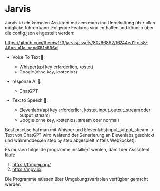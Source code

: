 # Jarvis

Jarvis ist ein konsolen Assistent mit dem man eine Unterhaltung über alles mögliche führen kann.
Folgende Features sind enthalten und können über die config.json eingestellt werden:


https://github.com/themw123/jarvis/assets/80266862/f6244ed1-cf58-48be-a11a-cecd951c586d


- Voice To Text 📝:
    - Whisper(api key erforderlich, kostet)
    - Google(ohne key, kostenlos)

- response AI 🧠:
    - ChatGPT

- Text to Speech 💬:
    - Elevenlabs(api key erforderlich, kostet. input_output_stream oder output_stream)
    - Google(ohne key, kostenlos. stream oder normal)

Best practise hat man mit Whisper und Elevenlabs(input_output_stream -> Text von ChatGPT wird während der Generierung an Elevenlabs geschickt und währenddessen step by step abgespielt mittels WebSocket).


Es müssen folgende programme installiert werden, damit der Asssistent läuft:

1. https://ffmpeg.org/
2. https://mpv.io/

Die Programme müssen über Umgebungsvariablen verfügbar gemacht werden.

